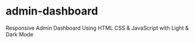 # admin-dashboard
Responsive Admin Dashboard Using HTML CSS &amp; JavaScript with Light &amp; Dark Mode
